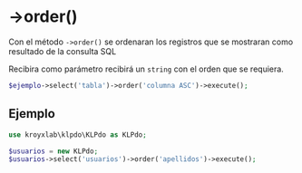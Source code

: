 # ->order()

Con el método `->order()` se ordenaran los registros que se mostraran como resultado de la consulta SQL

Recibira como parámetro recibirá un `string` con el orden que se requiera.

```php
$ejemplo->select('tabla')->order('columna ASC')->execute();
```

## Ejemplo

```php
use kroyxlab\klpdo\KLPdo as KLPdo;

$usuarios = new KLPdo;
$usuarios->select('usuarios')->order('apellidos')->execute();
```